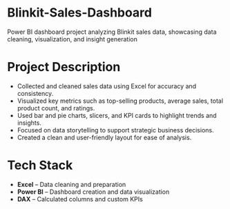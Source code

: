 # Blinkit-Sales-Dashboard
Power BI dashboard project analyzing Blinkit sales data, showcasing data cleaning, visualization, and insight generation

# Project Description
- Collected and cleaned sales data using Excel for accuracy and consistency.
- Visualized key metrics such as top-selling products, average sales, total product count, and ratings.
- Used bar and pie charts, slicers, and KPI cards to highlight trends and insights.
- Focused on data storytelling to support strategic business decisions.
- Created a clean and user-friendly layout for ease of analysis.

# Tech Stack
- **Excel** – Data cleaning and preparation  
- **Power BI** – Dashboard creation and data visualization  
- **DAX** – Calculated columns and custom KPIs
